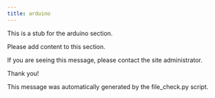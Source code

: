 ```yaml
---
title: arduino
---
```


This is a stub for the arduino section.

Please add content to this section.

If you are seeing this message, please contact the site administrator.

Thank you!

This message was automatically generated by the file_check.py script.

